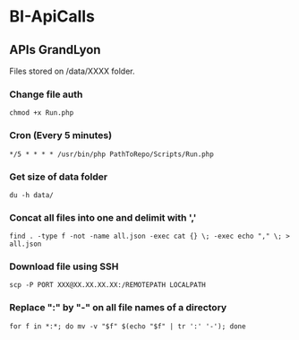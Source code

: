 # BI-ApiCalls

## APIs GrandLyon
Files stored on /data/XXXX folder.

### Change file auth
`chmod +x Run.php`

### Cron (Every 5 minutes)
`*/5 * * * * /usr/bin/php PathToRepo/Scripts/Run.php`

### Get size of data folder
`du -h data/`

### Concat all files into one and delimit with ','
`find . -type f -not -name all.json -exec cat {} \; -exec echo "," \; > all.json`

### Download file using SSH
`scp -P PORT XXX@XX.XX.XX.XX:/REMOTEPATH LOCALPATH`

### Replace ":" by "-" on all file names of a directory
`for f in *:*; do mv -v "$f" $(echo "$f" | tr ':' '-'); done`
